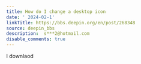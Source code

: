 ```yaml
---
title: How do I change a desktop icon
date: ' 2024-02-1'
linkTitle: https://bbs.deepin.org/en/post/268348
source: deepin_bbs
description:  s***2@hotmail.com 
disable_comments: true
---
```

I downlaod

